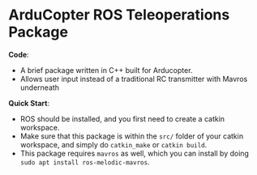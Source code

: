 # ArduCopter ROS Teleoperations Package



**Code**:
 - A brief package written in C++ built for Arducopter.
 - Allows user input instead of a traditional RC transmitter with Mavros underneath


**Quick Start**:
- ROS should be installed, and you first need to create a catkin workspace.
- Make sure that this package is within the `src/` folder of your catkin workspace, and simply do `catkin_make` or `catkin build`.
- This package requires `mavros` as well, which you can install by doing `sudo apt install ros-melodic-mavros`.

